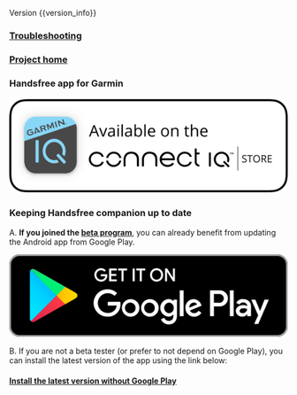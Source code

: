 Version {{version_info}}

### [Troubleshooting](link://onboarding_troubleshooting)

### [Project home](https://github.com/grigorye/Handsfree)

### Handsfree app for Garmin

[<img src="./badges/Connect-IQ/Connect-IQ-Badge_White.svg" max-height="160" alt="Open Connect IQ"/>](https://apps.garmin.com/en-US/apps/73107243-f322-4cf2-bb3d-78f2a4ee8920)

### Keeping Handsfree companion up to date

A. **If you joined the [beta program](https://groups.google.com/g/handsfree-beta)**, you can already benefit from updating the Android app from Google Play.

[<img src="./badges/Google-Play/Get-It-On-Google-Play-Badge_en.svg" max-height="160" alt="Get it on Google Play"/>](https://play.google.com/store/apps/details?id=com.gentin.connectiq.handsfree) 

B. If you are not a beta tester (or prefer to not depend on Google Play), you can install the latest version of the app using the link below:

#### [Install the latest version without Google Play](https://grigorye.github.io/handsfree/Installation)



